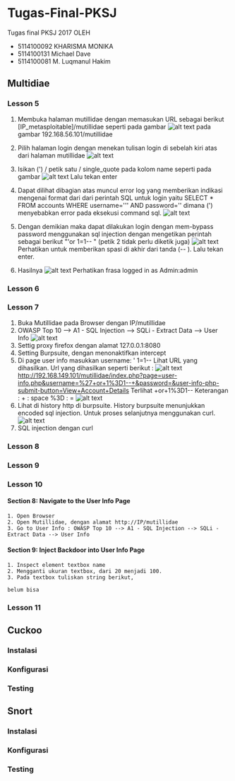 # Tugas-Final-PKSJ
Tugas final PKSJ 2017
 OLEH 
- 5114100092    KHARISMA MONIKA
- 5114100131    Michael Dave
- 5114100081    M. Luqmanul Hakim

## Multidiae
### Lesson 5
  1. Membuka halaman mutillidae dengan memasukan URL sebagai berikut [IP_metasploitable]/mutillidae seperti pada gambar
  ![alt text](https://github.com/KharismaMonika/Tugas-Final-PKSJ/blob/master/Mutillidae/LESSON_5/home.png "Mutillidae Homepage") 
pada gambar 192.168.56.101/mutillidae

2. Pilih halaman login dengan menekan tulisan login di sebelah kiri atas dari halaman mutillidae
  ![alt text](https://github.com/KharismaMonika/Tugas-Final-PKSJ/blob/master/Mutillidae/LESSON_5/login.png "Mutillidae Login page")

3. Isikan (') / petik satu / single_quote pada kolom name seperti pada gambar
  ![alt text](https://github.com/KharismaMonika/Tugas-Final-PKSJ/blob/master/Mutillidae/LESSON_5/single_quote_test.png "Mutillidae single quote test")
Lalu tekan enter

4. Dapat dilihat dibagian atas muncul error log yang memberikan indikasi mengenai format dari dari perintah SQL untuk login
yaitu SELECT * FROM accounts WHERE username=''' AND password=''
dimana (') menyebabkan error pada eksekusi command sql.
  ![alt text](https://github.com/KharismaMonika/Tugas-Final-PKSJ/blob/master/Mutillidae/LESSON_5/single_quote_test_report.png "Mutillidae single quote test report")

5. Dengan demikian maka dapat dilakukan login dengan mem-bypass password menggunakan sql injection dengan mengetikan perintah
sebagai berikut "'or 1=1-- " (petik 2 tidak perlu diketik juga)
  ![alt text](https://github.com/KharismaMonika/Tugas-Final-PKSJ/blob/master/Mutillidae/LESSON_5/bypass_password_username_test.png "Mutillidae bypass login")
Perhatikan untuk memberikan spasi di akhir dari tanda (-- ).
Lalu tekan enter.

6. Hasilnya
  ![alt text](https://github.com/KharismaMonika/Tugas-Final-PKSJ/blob/master/Mutillidae/LESSON_5/bypass_password_username_test_report.png "Mutillidae login as admin")
Perhatikan frasa logged in as Admin:admin

### Lesson 6

### Lesson 7
 1. Buka Mutillidae pada Browser dengan IP/mutillidae
 2. OWASP Top 10 --> A1 - SQL Injection --> SQLi - Extract Data --> User Info
 ![alt text](https://github.com/KharismaMonika/Tugas-Final-PKSJ/blob/master/Mutillidae/LESSON_7/section%208%20user%20info.PNG "Tampilan USer Info")
 3. Settig proxy firefox dengan alamat 127.0.0.1:8080
 4. Setting Burpsuite, dengan menonaktifkan intercept
 5. Di page user info masukkan username:
  ' 1=1-- 
  Lihat URL yang dihasilkan. Url yang dihasilkan seperti berikut : 
  ![alt text](https://github.com/KharismaMonika/Tugas-Final-PKSJ/blob/master/Mutillidae/LESSON_5/bypass_password_username_test.png "Tampilan User Page Info")
  http://192.168.149.101/mutillidae/index.php?page=user-info.php&username=%27+or+1%3D1--+&password=&user-info-php-submit-button=View+Account+Details
      Terlihat +or+1%3D1-- 
        Keterangan :
        + : space
        %3D : =
   ![alt text](https://github.com/KharismaMonika/Tugas-Final-PKSJ/blob/master/Mutillidae/LESSON_7/section%2011%20error%20username.PNG "Error Username")
  6. Lihat di history http di burpsuite. History burpsuite menunjukkan encoded sql injection. Untuk proses selanjutnya menggunakan curl.
  ![alt text](https://github.com/KharismaMonika/Tugas-Final-PKSJ/blob/master/Mutillidae/LESSON_7/history%20burpsuite.PNG "History burpsuite")
  7. SQL injection dengan curl
   
### Lesson 8
### Lesson 9
### Lesson 10
  #### Section 8: Navigate to the User Info Page
    1. Open Browser
    2. Open Mutillidae, dengan alamat http://IP/mutillidae
    3. Go to User Info : OWASP Top 10 --> A1 - SQL Injection --> SQLi - Extract Data --> User Info
    
  #### Section 9: Inject Backdoor into User Info Page
    1. Inspect element textbox name
    2. Mengganti ukuran textbox, dari 20 menjadi 100.
    3. Pada textbox tuliskan string berikut, 
    
    belum bisa
    
### Lesson 11

## Cuckoo
### Instalasi
### Konfigurasi
### Testing

## Snort
### Instalasi
### Konfigurasi
### Testing
